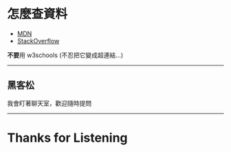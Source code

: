 # 怎麼查資料

* [MDN](http://mdn.io/)
* [StackOverflow](http://stackoverflow.com)

**不要**用 w3schools
(不忍把它變成超連結...)

---

## 黑客松

我會盯著聊天室，歡迎隨時提問

---

# Thanks for Listening
